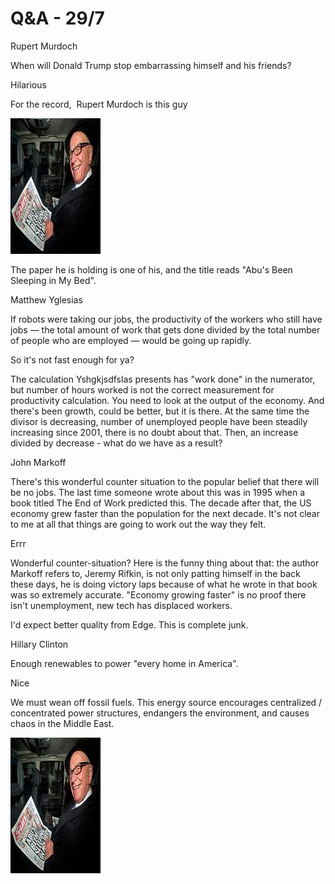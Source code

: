 # Q&A - 29/7

Rupert Murdoch

When will Donald Trump stop embarrassing himself and his friends?

Hilarious

For the record,  Rupert Murdoch is this guy

![](Rupertmurdoch_main_1455345a-144x217.jpg)

The paper he is holding is one of his, and the title reads "Abu's Been Sleeping in My Bed".

Matthew Yglesias

If robots were taking our jobs, the productivity of the workers who still have jobs — the total amount of work that gets done divided by the total number of people who are employed — would be going up rapidly.

So it's not fast enough for ya? 

The calculation Yshgkjsdfslas presents has "work done" in the numerator, but number of hours worked is not the correct measurement for productivity calculation. You need to look at the output of the economy. And there's been growth, could be better, but it is there. At the same time the divisor is decreasing, number of unemployed people have been steadily increasing since 2001, there is no doubt about that. Then, an increase divided by decrease - what do we have as a result?

John Markoff

There's this wonderful counter situation to the popular belief that there will be no jobs. The last time someone wrote about this was in 1995 when a book titled The End of Work predicted this. The decade after that, the US economy grew faster than the population for the next decade. It's not clear to me at all that things are going to work out the way they felt.

Errr

Wonderful counter-situation? Here is the funny thing about that: the author Markoff refers to, Jeremy Rifkin, is not only patting himself in the back these days, he is doing victory laps because of what he wrote in that book was so extremely accurate. "Economy growing faster" is no proof there isn't unemployment, new tech has displaced workers.

I'd expect better quality from Edge. This is complete junk.

Hillary Clinton 

Enough renewables to power "every home in America".

Nice

We must wean off fossil fuels. This energy source encourages centralized / concentrated power structures, endangers the environment, and causes chaos in the Middle East.











![](Rupertmurdoch_main_1455345a-144x217.jpg)
